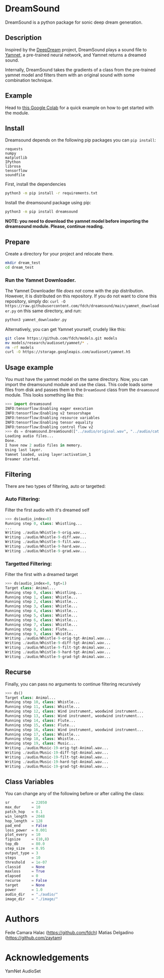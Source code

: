 # DreamSound

DreamSound is a python package for sonic deep dream generation.

## Description

Inspired by the [DeepDream](https://www.tensorflow.org/tutorials/generative/deepdream) project, DreamSound plays a sound file to 
[Yamnet](https://github.com/tensorflow/models/tree/master/research/audioset/yamnet), a pre-trained neural network, and Yamnet returns a dreamed sound. 

Internally, DreamSound takes the gradients of a class from the pre-trained yamnet model and filters them with an original sound with some combination technique.

## Example

Head to [this Google Colab](https://colab.research.google.com/github/fdch/dreamsound/blob/main/DreamSound_Package_Example.ipynb) for a quick example on how to get started with the module.

## Install
Dreamsound depends on the following pip packages you can `pip install`:
```
requests
numpy
matplotlib
IPython
librosa
tensorflow
soundfile
```

First, install the dependencies
```sh
python3 -m pip install -r requirements.txt
```

Install the dreamsound package using pip:

```sh
python3 -m pip install dreamsound
```

**NOTE: you need to download the yamnet model before importing the dreamsound module. Please, continue reading.**


## Prepare

Create a directory for your project and relocate there.

```sh
mkdir dream_test
cd dream_test
```

### Run the Yamnet Downloader.

The Yamnet Downloader file *does not* come with the pip distribution. However, it is distributed on this repository. If you do not want to clone this repository, simply do: `curl -O https://raw.githubusercontent.com/fdch/dreamsound/main/yamnet_downloader.py` on this same directory, and run:
```sh
python3 yamnet_downloader.py
```
Alternatively, you can get Yamnet yourself, crudely like this:

```sh
git clone https://github.com/fdch/models.git models
mv models/research/audioset/yamnet/* .
rm -rf models
curl -O https://storage.googleapis.com/audioset/yamnet.h5
```

## Usage example
You must have the yamnet model on the same directory. Now, you can import the dreamsound module and use the class. This code loads some files from disk and passes them to the `DreamSound` class from the `dreamsound` module. This looks something like this:

```python
>>> import dreamsound
INFO:tensorflow:Enabling eager execution
INFO:tensorflow:Enabling v2 tensorshape
INFO:tensorflow:Enabling resource variables
INFO:tensorflow:Enabling tensor equality
INFO:tensorflow:Enabling control flow v2
>>> ds = dreamsound.DreamSound(["../audio/original.wav", "../audio/cat.wav"])
Loading audio files...
Done.
I have now 2 audio files in memory.
Using last layer.
Yamnet loaded, using layer:activation_1
Dreamer started.
```
## Filtering
There are two types of filtering, auto or targetted:

### Auto Filtering:
Filter the first audio with it's dreamed self

```python
>>> ds(audio_index=0)
Running step 0, class: Whistling...
...
Writing ./audio/Whistle-9-orig.wav...
Writing ./audio/Whistle-9-diff.wav...
Writing ./audio/Whistle-9-filt.wav...
Writing ./audio/Whistle-9-hard.wav...
Writing ./audio/Whistle-9-grad.wav...
```

### Targetted Filtering:
Filter the first with a dreamed target
```python
>>> ds(audio_index=0, tgt=1)
Target class: Animal...
Running step 0, class: Whistling...
Running step 1, class: Whistle...
Running step 2, class: Whistle...
Running step 3, class: Whistle...
Running step 4, class: Whistle...
Running step 5, class: Whistle...
Running step 6, class: Whistle...
Running step 7, class: Whistle...
Running step 8, class: Flute...
Running step 9, class: Whistle...
Writing ./audio/Whistle-9-orig-tgt-Animal.wav...
Writing ./audio/Whistle-9-diff-tgt-Animal.wav...
Writing ./audio/Whistle-9-filt-tgt-Animal.wav...
Writing ./audio/Whistle-9-hard-tgt-Animal.wav...
Writing ./audio/Whistle-9-grad-tgt-Animal.wav...
```

## Recurse
Finally, you can pass no arguments to continue filtering recursively
```python
>>> ds()
Target class: Animal...
Running step 10, class: Whistle...
Running step 11, class: Whistle...
Running step 12, class: Wind instrument, woodwind instrument...
Running step 13, class: Wind instrument, woodwind instrument...
Running step 14, class: Flute...
Running step 15, class: Flute...
Running step 16, class: Wind instrument, woodwind instrument...
Running step 17, class: Whistle...
Running step 18, class: Whistle...
Running step 19, class: Music...
Writing ./audio/Music-19-orig-tgt-Animal.wav...
Writing ./audio/Music-19-diff-tgt-Animal.wav...
Writing ./audio/Music-19-filt-tgt-Animal.wav...
Writing ./audio/Music-19-hard-tgt-Animal.wav...
Writing ./audio/Music-19-grad-tgt-Animal.wav...
```

## Class Variables

You can change any of the following before or after calling the class:

```python
sr          = 22050
max_dur     = 10
patch_hop   = 0.1
win_length  = 2048
hop_length  = 128
pad_end     = False
loss_power  = 0.001
plot_every  = 10
figsize     = (10,8)
top_db      = 80.0
step_size   = 0.95
output_type = 3
steps       = 10
threshold   = 1e-07
classid     = None
maxloss     = True
elapsed     = 0
recurse     = False
target      = None
power       = 1.0
audio_dir   = "./audio/"
image_dir   = "./image/"
```

# Authors

Fede Camara Halac (https://github.com/fdch)
Matias Delgadino (https://github.com/zaytam)

# Acknowledgements

YamNet
AudioSet
